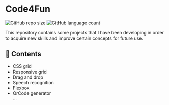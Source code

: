 # Code4Fun
![GitHub repo size](https://img.shields.io/github/repo-size/ChicoFinels/Code4Fun?style=for-the-badge)
![GitHub language count](https://img.shields.io/github/languages/count/ChicoFinels/Code4Fun?style=for-the-badge)

<p>This repository contains some projects that I have been developing in order to acquire new skills and improve certain concepts for future use.</p>

## 📝 Contents

- CSS grid
- Responsive grid
- Drag and drop
- Speech recognition
- Flexbox
- QrCode generator
  </br>...
